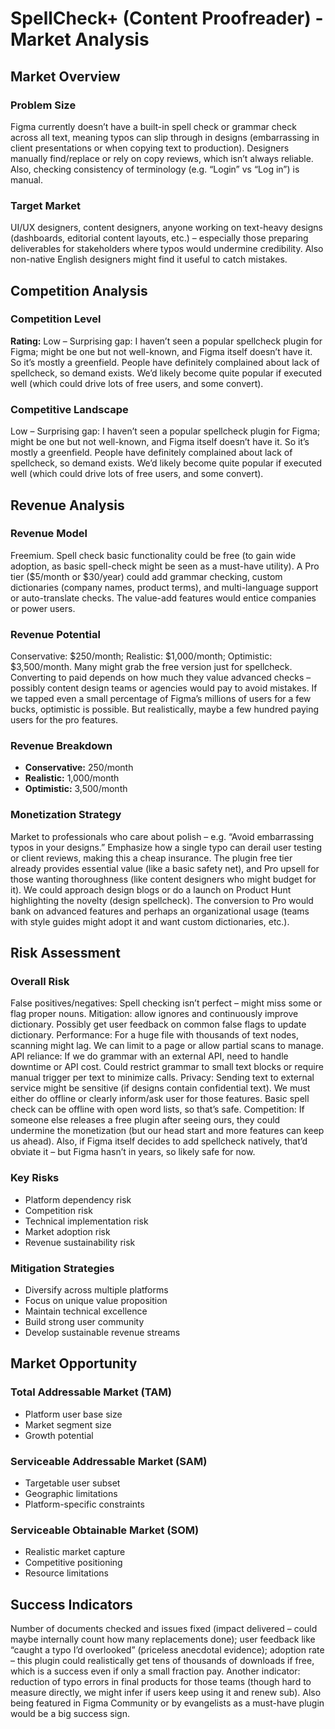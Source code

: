 # SpellCheck+ (Content Proofreader) - Market Analysis

## Market Overview

### Problem Size
Figma currently doesn’t have a built-in spell check or grammar check across all text, meaning typos can slip through in designs (embarrassing in client presentations or when copying text to production). Designers manually find/replace or rely on copy reviews, which isn’t always reliable. Also, checking consistency of terminology (e.g. “Login” vs “Log in”) is manual.

### Target Market
UI/UX designers, content designers, anyone working on text-heavy designs (dashboards, editorial content layouts, etc.) – especially those preparing deliverables for stakeholders where typos would undermine credibility. Also non-native English designers might find it useful to catch mistakes.

## Competition Analysis

### Competition Level
**Rating:** Low – Surprising gap: I haven’t seen a popular spellcheck plugin for Figma; might be one but not well-known, and Figma itself doesn’t have it. So it’s mostly a greenfield. People have definitely complained about lack of spellcheck, so demand exists. We’d likely become quite popular if executed well (which could drive lots of free users, and some convert).

### Competitive Landscape
Low – Surprising gap: I haven’t seen a popular spellcheck plugin for Figma; might be one but not well-known, and Figma itself doesn’t have it. So it’s mostly a greenfield. People have definitely complained about lack of spellcheck, so demand exists. We’d likely become quite popular if executed well (which could drive lots of free users, and some convert).

## Revenue Analysis

### Revenue Model
Freemium. Spell check basic functionality could be free (to gain wide adoption, as basic spell-check might be seen as a must-have utility). A Pro tier ($5/month or $30/year) could add grammar checking, custom dictionaries (company names, product terms), and multi-language support or auto-translate checks. The value-add features would entice companies or power users.

### Revenue Potential
Conservative: $250/month; Realistic: $1,000/month; Optimistic: $3,500/month. Many might grab the free version just for spellcheck. Converting to paid depends on how much they value advanced checks – possibly content design teams or agencies would pay to avoid mistakes. If we tapped even a small percentage of Figma’s millions of users for a few bucks, optimistic is possible. But realistically, maybe a few hundred paying users for the pro features.

### Revenue Breakdown
- **Conservative:** 250/month
- **Realistic:** 1,000/month
- **Optimistic:** 3,500/month

### Monetization Strategy
Market to professionals who care about polish – e.g. “Avoid embarrassing typos in your designs.” Emphasize how a single typo can derail user testing or client reviews, making this a cheap insurance. The plugin free tier already provides essential value (like a basic safety net), and Pro upsell for those wanting thoroughness (like content designers who might budget for it). We could approach design blogs or do a launch on Product Hunt highlighting the novelty (design spellcheck). The conversion to Pro would bank on advanced features and perhaps an organizational usage (teams with style guides might adopt it and want custom dictionaries, etc.).

## Risk Assessment

### Overall Risk
False positives/negatives: Spell checking isn’t perfect – might miss some or flag proper nouns. Mitigation: allow ignores and continuously improve dictionary. Possibly get user feedback on common false flags to update dictionary. Performance: For a huge file with thousands of text nodes, scanning might lag. We can limit to a page or allow partial scans to manage. API reliance: If we do grammar with an external API, need to handle downtime or API cost. Could restrict grammar to small text blocks or require manual trigger per text to minimize calls. Privacy: Sending text to external service might be sensitive (if designs contain confidential text). We must either do offline or clearly inform/ask user for those features. Basic spell check can be offline with open word lists, so that’s safe. Competition: If someone else releases a free plugin after seeing ours, they could undermine the monetization (but our head start and more features can keep us ahead). Also, if Figma itself decides to add spellcheck natively, that’d obviate it – but Figma hasn’t in years, so likely safe for now.

### Key Risks
- Platform dependency risk
- Competition risk
- Technical implementation risk
- Market adoption risk
- Revenue sustainability risk

### Mitigation Strategies
- Diversify across multiple platforms
- Focus on unique value proposition
- Maintain technical excellence
- Build strong user community
- Develop sustainable revenue streams

## Market Opportunity

### Total Addressable Market (TAM)
- Platform user base size
- Market segment size
- Growth potential

### Serviceable Addressable Market (SAM)
- Targetable user subset
- Geographic limitations
- Platform-specific constraints

### Serviceable Obtainable Market (SOM)
- Realistic market capture
- Competitive positioning
- Resource limitations

## Success Indicators
Number of documents checked and issues fixed (impact delivered – could maybe internally count how many replacements done); user feedback like “caught a typo I’d overlooked” (priceless anecdotal evidence); adoption rate – this plugin could realistically get tens of thousands of downloads if free, which is a success even if only a small fraction pay. Another indicator: reduction of typo errors in final products for those teams (though hard to measure directly, we might infer if users keep using it and renew sub). Also being featured in Figma Community or by evangelists as a must-have plugin would be a big success sign.
